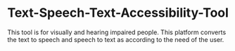 # Text-Speech-Text-Accessibility-Tool
This tool is for visually and hearing impaired people. This platform converts the text to speech and speech to text as according to the need of the user.
